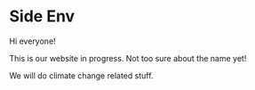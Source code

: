 # Side Env

Hi everyone!

This is our website in progress. Not too sure about the name yet!

We will do climate change related stuff.

```{tableofcontents}
```
